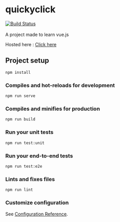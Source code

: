 # quickyclick
[![Build Status](https://travis-ci.org/greggameplayer/QuickyClick.svg?branch=master)](https://travis-ci.org/greggameplayer/QuickyClick)
<br><br>
A project made to learn vue.js

Hosted here : [Click here](https://greggameplayer.github.io/QuickyClick)

## Project setup
```
npm install
```

### Compiles and hot-reloads for development
```
npm run serve
```

### Compiles and minifies for production
```
npm run build
```

### Run your unit tests
```
npm run test:unit
```

### Run your end-to-end tests
```
npm run test:e2e
```

### Lints and fixes files
```
npm run lint
```

### Customize configuration
See [Configuration Reference](https://cli.vuejs.org/config/).
